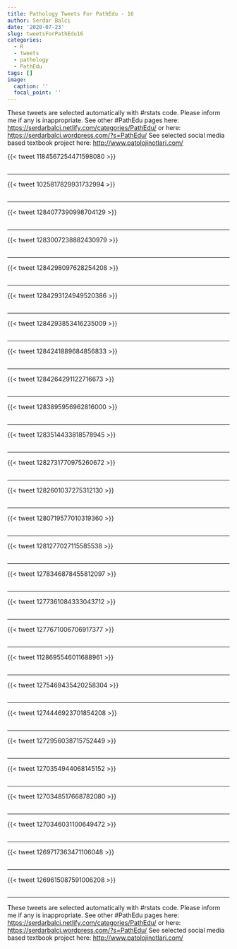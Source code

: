 ```yaml
---
title: Pathology Tweets For PathEdu - 16
author: Serdar Balci
date: '2020-07-23'
slug: tweetsForPathEdu16
categories:
  - R
  - tweets
  - pathology
  - PathEdu
tags: []
image:
  caption: ''
  focal_point: ''
---
```



These tweets are selected automatically with #rstats code. Please inform me if any is inappropriate.
See other #PathEdu pages here: https://serdarbalci.netlify.com/categories/PathEdu/  or here: https://serdarbalci.wordpress.com/?s=PathEdu/ 
See selected social media based textbook project here: http://www.patolojinotlari.com/

{{< tweet 1184567254471598080 >}}
<br>
<br>
<hr>
{{< tweet 1025817829931732994 >}}
<br>
<br>
<hr>
{{< tweet 1284077390998704129 >}}
<br>
<br>
<hr>
{{< tweet 1283007238882430979 >}}
<br>
<br>
<hr>
{{< tweet 1284298097628254208 >}}
<br>
<br>
<hr>
{{< tweet 1284293124949520386 >}}
<br>
<br>
<hr>
{{< tweet 1284293853416235009 >}}
<br>
<br>
<hr>
{{< tweet 1284241889684856833 >}}
<br>
<br>
<hr>
{{< tweet 1284264291122716673 >}}
<br>
<br>
<hr>
{{< tweet 1283895956962816000 >}}
<br>
<br>
<hr>
{{< tweet 1283514433818578945 >}}
<br>
<br>
<hr>
{{< tweet 1282731770975260672 >}}
<br>
<br>
<hr>
{{< tweet 1282601037275312130 >}}
<br>
<br>
<hr>
{{< tweet 1280719577010319360 >}}
<br>
<br>
<hr>
{{< tweet 1281277027115585538 >}}
<br>
<br>
<hr>
{{< tweet 1278346878455812097 >}}
<br>
<br>
<hr>
{{< tweet 1277361084333043712 >}}
<br>
<br>
<hr>
{{< tweet 1277671006706917377 >}}
<br>
<br>
<hr>
{{< tweet 1128695546011688961 >}}
<br>
<br>
<hr>
{{< tweet 1275469435420258304 >}}
<br>
<br>
<hr>
{{< tweet 1274446923701854208 >}}
<br>
<br>
<hr>
{{< tweet 1272956038715752449 >}}
<br>
<br>
<hr>
{{< tweet 1270354944068145152 >}}
<br>
<br>
<hr>
{{< tweet 1270348517668782080 >}}
<br>
<br>
<hr>
{{< tweet 1270346031100649472 >}}
<br>
<br>
<hr>
{{< tweet 1269717363471106048 >}}
<br>
<br>
<hr>
{{< tweet 1269615087591006208 >}}
<br>
<br>
<hr>


These tweets are selected automatically with #rstats code. Please inform me if any is inappropriate.
See other #PathEdu pages here: https://serdarbalci.netlify.com/categories/PathEdu/  or here: https://serdarbalci.wordpress.com/?s=PathEdu/ 
See selected social media based textbook project here: http://www.patolojinotlari.com/
